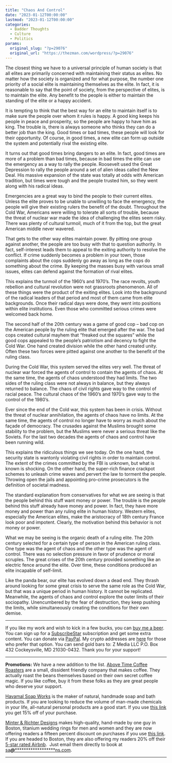```yaml
---
title: "Chaos And Control"
date: "2023-01-12T00:00:00"
lastmod: "2023-01-12T00:00:00"
categories:
  - Badder Thoughts
  - Culture
  - Politics
params:
  original_slug: "?p=29076"
  original_url: "https://thezman.com/wordpress/?p=29076"
---
```


The closest thing we have to a universal principle of human society is
that all elites are primarily concerned with maintaining their status as
elites. No matter how the society is organized and for what purpose, the
number one priority of a social elite is maintaining themselves as the
elite. In fact, it is reasonable to say that the point of society, from
the perspective of elites, is to maintain the elite. Any benefit to the
people is either to maintain the standing of the elite or a happy
accident.

It is tempting to think that the best way for an elite to maintain
itself is to make sure the people over whom it rules is happy. A good
king keeps his people in peace and prosperity, so the people are happy
to have him as king. The trouble is, there is always someone who thinks
they can do a better job than the king. Good times or bad times, these
people will look for their opportunity. Of course, in good times, a new
elite can form up outside the system and potentially rival the existing
elite.

It turns out that good times bring dangers to an elite. In fact, good
times are more of a problem than bad times, because in bad times the
elite can use the emergency as a way to rally the people. Roosevelt used
the Great Depression to rally the people around a set of alien ideas
called the New Deal. His massive expansion of the state was totally at
odds with American tradition, but times were tough and the people
trusted him, so they went along with his radical ideas.

Emergencies are a great way to bind the people to their current elites.
Unless the elite proves to be unable to unwilling to face the emergency,
the people will give their existing rulers the benefit of the doubt.
Throughout the Cold War, Americans were willing to tolerate all sorts of
trouble, because the threat of nuclear war made the idea of challenging
the elites seem risky. There was plenty of cultural turmoil, much of it
from the top, but the great American middle never wavered.

That gets to the other way elites maintain power. By pitting one group
against another, the people are too busy with that to question
authority. In fact, self-interest leads them to appeal to the exiting
authority to resolve the conflict. If crime suddenly becomes a problem
in your town, those complaints about the cops suddenly go away as long
as the cops do something about the crime. By keeping the masses busy
with various small issues, elites can defend against the formation of
rival elites.

This explains the turmoil of the 1960’s and 1970’s. The race revolts,
youth rebellion and cultural revolution were not grassroots phenomenon.
All of these things were the product of the exiting elites. Look into
the background of the radical leaders of that period and most of them
came from elite backgrounds. Once their radical days were done, they
went into positions within elite institutions. Even those who committed
serious crimes were welcomed back home.

The second half of the 20th century was a game of good cop – bad cop on
the American people by the ruling elite that emerged after the war. The
bad cops created cultural mayhem that “freaked out the squares” while
the good cops appealed to the people’s patriotism and decency to fight
the Cold War. One hand created division while the other hand created
unity. Often these two forces were pitted against one another to the
benefit of the ruling class.

During the Cold War, this system served the elites very well. The threat
of nuclear war forced the agents of control to contain the agents of
chaos. At the same time, the agents of chaos understood they had limits.
The two sides of the ruling class were not always in balance, but they
always returned to balance. The chaos of civil rights gave way to the
control of racial peace. The cultural chaos of the 1960’s and 1970’s
gave way to the control of the 1980’s.

Ever since the end of the Cold war, this system has been in crisis.
Without the threat of nuclear annihilation, the agents of chaos have no
limits. At the same time, the agents of control no longer have to worry
as much about the façade of democracy. The crusades against the Muslims
brought some stability to the problem, but the Muslims were never a
serious threat like the Soviets. For the last two decades the agents of
chaos and control have been running wild.

This explains the ridiculous things we see today. On the one hand, the
security state is wantonly violating civil rights in order to maintain
control. The extent of the crimes committed by the FBI is unknown, but
what is known is shocking. On the other hand, the super-rich finance
crackpot schemes to unleash crime waves and pervert the law to torment
the people. Throwing open the jails and appointing pro-crime prosecutors
is the definition of societal madness.

The standard explanation from conservatives for what we are seeing is
that the people behind this stuff want money or power. The trouble is
the people behind this stuff already have money and power. In fact, they
have more money and power than any ruling elite in human history.
Western elites, especially the American elites, make the aristocracy of
18th century France look poor and impotent. Clearly, the motivation
behind this behavior is not money or power.

What we may be seeing is the organic death of a ruling elite. The 20th
century selected for a certain type of person in the American ruling
class. One type was the agent of chaos and the other type was the agent
of control. There was no selection pressure in favor of prudence or
moral scruples. The great crises of the 20th century provided something
like an electric fence around the elite. Over time, these conditions
produced an elite incapable of self-limit.

Like the panda bear, our elite has evolved down a dead end. They thrash
around looking for some great crisis to serve the same role as the Cold
War, but that was a unique period in human history. It cannot be
replicated. Meanwhile, the agents of chaos and control explore the outer
limits of their sociopathy. Unencumbered by the fear of destruction,
they keep pushing the limits, while simultaneously creating the
conditions for their own demise.

------------------------------------------------------------------------

If you like my work and wish to kick in a few bucks, you can
<a href="https://www.buymeacoffee.com/mujolulu" rel="noopener"
target="_blank">buy me a beer</a>. You can sign up for a
<a href="https://www.subscribestar.com/the-z-blog" rel="noopener"
target="_blank">SubscribeStar</a> subscription and get some extra
content. You can donate via <a
href="https://www.paypal.com/donate/?cmd=_s-xclick&amp;hosted_button_id=UDAS2Q8JYA6CN&amp;source=url"
rel="noopener" target="_blank">PayPal</a>. My crypto addresses are
<a href="https://thezman.com/wordpress/?page_id=22713" rel="noopener"
target="_blank">here</a> for those who prefer that option. You can send
gold bars to: Z Media LLC P.O. Box 432 Cockeysville, MD 21030-0432.
Thank you for your support!

------------------------------------------------------------------------

**Promotions:** We have a new addition to the list.
<a href="https://abovetimecoffee.com/" rel="noopener"
target="_blank">Above Time Coffee Roasters</a> are a small, dissident
friendly company that makes coffee. They actually roast the beans
themselves based on their own secret coffee magic. If you like coffee,
buy it from these folks as they are great people who deserve your
support.

<a href="https://havamalsoapworks.com/" rel="noopener"
target="_blank">Havamal Soap Works</a> is the maker of natural, handmade
soap and bath products. If you are looking to reduce the volume of
man-made chemicals in your life, all-natural personal products are a
good start. If you use
<a href="https://havamalsoapworks.com/discount/ZMAN" rel="noopener"
target="_blank">this link</a> you get 15% off of your purchase.

<a href="https://www.minterandrichterdesigns.com/"
rel="noreferrer nofollow noopener" target="_blank">Minter &amp; Richter
Designs</a> makes high-quality, hand-made by one guy in Boston, titanium
wedding rings for men and women and they are now offering readers a
fifteen percent discount on purchases if you use
<a href="https://www.minterandrichterdesigns.com/discount/ZMAN"
rel="noreferrer nofollow noopener" target="_blank">this link</a>.
<span class="highlight"><span class="colour"><span class="font"><span class="size">If
you are headed to Boston, they are also offering my readers 20% off
their <a
href="https://www.airbnb.com/users/7988017/listings?user_id=7988017&amp;s=3"
rel="noopener noreferrer" target="_blank">5-star rated Airbnb</a>.  Just
email them directly to book at
<a href="mailto:sa***@*********************ns.com"
data-original-string="oXAw0OEA68JfeU75cbxGDQ==cb7/+MQHeK6j1LoIndaLXpL2cguU5jI6QRGUlj2bbA8atH7mET3Zs4dSJZzpdWkFYVk"><span
class="apbct-email-encoder"
data-original-string="R4Jd1A9aFul3zb2qF0LJWA==cb7JGiPQDrbia7nhqqj5KGKNzlXBfKzeVNsc/5mgDLWvUrfE7JBkm0OqkcT5HXh8jnD"
title="This contact has been encoded by Anti-Spam by CleanTalk. Click to decode. To finish the decoding make sure that JavaScript is enabled in your browser.">sa<span
class="apbct-blur">***</span>@<span
class="apbct-blur">*********************</span>ns.com</span></a>.</span></span></span></span>

------------------------------------------------------------------------
